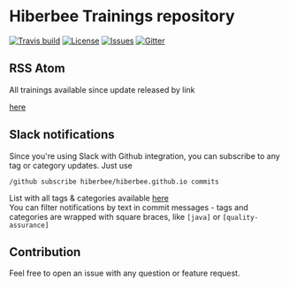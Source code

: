 # Hiberbee Trainings repository

[![Travis build](https://img.shields.io/travis/com/hiberbee/hiberbee.github.io.svg?style=flat-square)](https://travis-ci.com/hiberbee/hiberbee.github.io)
[![License](https://img.shields.io/github/license/hiberbee/hiberbee.github.io.svg?style=flat-square)](https://github.com/hiberbee/hiberbee.github.io/blob/master/LICENSE)
[![Issues](https://img.shields.io/github/issues/hiberbee/hiberbee.github.io.svg?style=flat-square)](https://github.com/hiberbee/fake-generator/issues)
[![Gitter](https://img.shields.io/gitter/room/hiberbee/community.svg?style=flat-square)](https://gitter.im/hiberbee/community)

## RSS Atom

All trainings available since update released by link

[here](https://hiberbee.com/atom.xml)   

## Slack notifications

Since you're using Slack with Github integration, you can subscribe to any tag or category updates. Just use 

    /github subscribe hiberbee/hiberbee.github.io commits
        
List with all tags & categories available [here](https://hiberbee.com/taxonomy/)         
You can filter notifications by text in commit messages - tags and categories are wrapped with square braces, like `[java]` or `[quality-assurance]`

## Contribution

Feel free to open an issue with any question or feature request.
